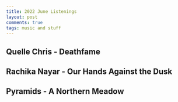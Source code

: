 ```yaml
---
title: 2022 June Listenings
layout: post
comments: true
tags: music and stuff
---
```


## Quelle Chris - Deathfame

## Rachika Nayar - Our Hands Against the Dusk

## Pyramids - A Northern Meadow
